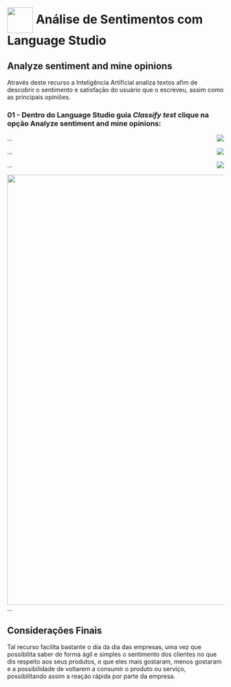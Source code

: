 <h1>
    <a href="https://www.dio.me/">
     <img align="center" width="60px" src="https://hermes.dio.me/lab_projects/badges/dc92e499-6ec6-4c82-af3f-00c40538ca80.png"></a>
    <span> 
Análise de Sentimentos com Language Studio </span>
</h1>

## Analyze sentiment and mine opinions
Através deste recurso a Inteligência Artificial analiza textos afim de descobrir o sentimento e satisfação do usuário que o escreveu, assim como as principais opiniões.

### 01 - Dentro do Language Studio guia *Classify test* clique na opção Analyze sentiment and mine opinions:   
<img align="right" src="../imagens/DP03%20-%20An%C3%A1lise%20de%20sentimentos/01.png" width=""/> 

...

<img align="right" src="../imagens/DP03%20-%20An%C3%A1lise%20de%20sentimentos/02.png" width=""/> 

...

<img align="right" src="../imagens/DP03%20-%20An%C3%A1lise%20de%20sentimentos/04.png" width=""/>

...

<img align="right" src="../imagens/DP03%20-%20An%C3%A1lise%20de%20sentimentos/05.png" width="1000"/> 

...  

## Considerações Finais  

 Tal recurso facilita bastante o dia da dia das empresas, uma vez que possibilita saber de forma ágil e simples o sentimento dos clientes no que dis respeito aos seus produtos, o que eles mais gostaram, menos gostaram e a possibilidade de voltarem a consumir o produto ou serviço, possibilitando assim a reação rápida por parte da empresa.

